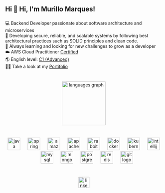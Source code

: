 <h2 align="left">Hi 👋 Hi, I'm Murillo Marques!</h2>

###

<p align="left">💻 Backend Developer passionate about software architecture and microservices  <br>
  🚀 Developing secure, reliable, and scalable systems by following best architectural practices such as SOLID principles and clean code.<br>
  🧠 Always learning and looking for new challenges to grow as a developer  <br>
  ☁️ AWS Cloud Practitioner <a href="https://www.credly.com/badges/f762a3c3-7d4b-4e48-b664-ff4ed583f2d7/public_url" target="_blank">Certified</a> <br>
  🌎 English level: <a href="https://cert.efset.org/TxCvaV" target="_blank">C1 (Advanced)</a> <br>
  🧑‍💻 Take a look at my <a href="https://murillomarquessantos.github.io/Portifolio/">Portifolio</a>
</p>

###

<br clear="both">

<div align="center">
  <img src="https://github-readme-stats.vercel.app/api/top-langs?username=MurilloMarquesSantos&locale=en&hide_title=false&layout=compact&card_width=320&langs_count=5&theme=react&hide_border=true&order=2" height="140" alt="languages graph"  />
</div>

###

<br clear="both">

<div align="center">
  <img src="https://cdn.jsdelivr.net/gh/devicons/devicon/icons/java/java-original.svg" height="40" alt="java logo"  />
  <img width="16" />
  <img src="https://cdn.jsdelivr.net/gh/devicons/devicon/icons/spring/spring-original.svg" height="40" alt="spring logo"  />
  <img width="16" />
  <img src="https://skillicons.dev/icons?i=aws" height="40" alt="amazonwebservices logo"  />
  <img width="16" />
  <img src="https://cdn.jsdelivr.net/gh/devicons/devicon/icons/apachekafka/apachekafka-original.svg" height="40" alt="apachekafka logo"  />
  <img width="16" />
  <img src="https://cdn.simpleicons.org/rabbitmq/FF6600" height="40" alt="rabbitmq logo"  />
  <img width="16" />
  <img src="https://cdn.jsdelivr.net/gh/devicons/devicon/icons/docker/docker-original.svg" height="40" alt="docker logo"  />
  <img width="16" />
  <img src="https://cdn.jsdelivr.net/gh/devicons/devicon/icons/kubernetes/kubernetes-plain.svg" height="40" alt="kubernetes logo"  />
  <img width="16" />
  <img src="https://cdn.jsdelivr.net/gh/devicons/devicon/icons/intellij/intellij-original.svg" height="40" alt="intellij logo"  />
  <img width="16" />
  <img src="https://cdn.simpleicons.org/mysql/4479A1" height="40" alt="mysql logo"  />
  <img width="16" />
  <img src="https://cdn.simpleicons.org/mongodb/47A248" height="40" alt="mongodb logo"  />
  <img width="16" />
  <img src="https://cdn.simpleicons.org/postgresql/4169E1" height="40" alt="postgresql logo"  />
  <img width="16" />
  <img src="https://cdn.jsdelivr.net/gh/devicons/devicon/icons/redis/redis-original.svg" height="40" alt="redis logo"  />
  <img width="16" />
  <img src="https://cdn.jsdelivr.net/gh/devicons/devicon/icons/git/git-original.svg" height="40" alt="git logo"  />
</div>

###

<br clear="both">

<div align="center">
  <a href="https://linkedin.com/in/murillomsantos" target="_blank">
    <img src="https://img.shields.io/static/v1?message=LinkedIn&logo=linkedin&label=&color=0077B5&logoColor=white&labelColor=&style=for-the-badge" height="35" alt="linkedin logo"  />
  </a>
</div>

###
